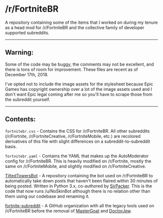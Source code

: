 # /r/FortniteBR
A repository containing some of the items that I worked on during my tenure as a head mod for /r/FortniteBR and the collective family of developer supported subreddits.

---

## Warning:
Some of the code may be buggy, the comments may not be excellent, and there is tons of room for improvement. These files are recent as of December 17th, 2018.

I've opted not to include the image assets for the stylesheet because Epic Games has copyright ownership over a lot of the image assets used and I don't want Epic legal coming after me so you'll have to scrape those from the subreddit yourself.

---

## Contents:
`fortnitebr.css` - Contains the CSS for /r/FortniteBR. All other subreddits (/r/Fortnite, /r/FortniteCreative, /r/FortniteMobile, etc.) are recolored derivatives of this file with slight differences on a subreddit-to-subreddit basis.

`fortnitebr.yaml` - Contains the YAML that makes up the AutoModerator config for /r/FortniteBR. This is heavily modified on /r/Fortnite, mostly the same on /r/FortniteMobile, and slightly modified on /r/FortniteCreative.

[TiltedTowersBot](https://github.com/Snaacky/TiltedTowersBot) - A repository containing the bot used on /r/FortniteBR to automatically take down posts that haven't been flaired within 30 minutes of being posted. Written in Python 3.x, co-authored by [SirPacker](https://github.com/SirPacker). This is the code that now runs /u/NoSkinBot although there is no relation other than them using our codebase and renaming it.

[fortnite-subreddit](https://github.com/fortnite-subreddit) - A GitHub organization with all the legacy tools used on /r/FortniteBR before the removal of [MasterGoat](https://github.com/MasterGoat) and [DoctorJew](https://github.com/doctorjew).
